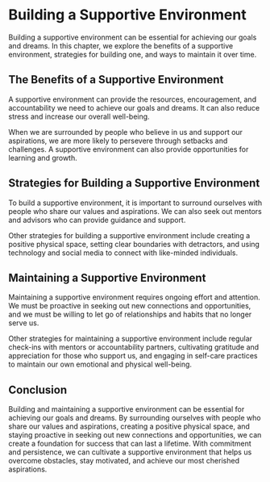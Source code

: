 Building a Supportive Environment
============================================

Building a supportive environment can be essential for achieving our goals and dreams. In this chapter, we explore the benefits of a supportive environment, strategies for building one, and ways to maintain it over time.

The Benefits of a Supportive Environment
----------------------------------------

A supportive environment can provide the resources, encouragement, and accountability we need to achieve our goals and dreams. It can also reduce stress and increase our overall well-being.

When we are surrounded by people who believe in us and support our aspirations, we are more likely to persevere through setbacks and challenges. A supportive environment can also provide opportunities for learning and growth.

Strategies for Building a Supportive Environment
------------------------------------------------

To build a supportive environment, it is important to surround ourselves with people who share our values and aspirations. We can also seek out mentors and advisors who can provide guidance and support.

Other strategies for building a supportive environment include creating a positive physical space, setting clear boundaries with detractors, and using technology and social media to connect with like-minded individuals.

Maintaining a Supportive Environment
------------------------------------

Maintaining a supportive environment requires ongoing effort and attention. We must be proactive in seeking out new connections and opportunities, and we must be willing to let go of relationships and habits that no longer serve us.

Other strategies for maintaining a supportive environment include regular check-ins with mentors or accountability partners, cultivating gratitude and appreciation for those who support us, and engaging in self-care practices to maintain our own emotional and physical well-being.

Conclusion
----------

Building and maintaining a supportive environment can be essential for achieving our goals and dreams. By surrounding ourselves with people who share our values and aspirations, creating a positive physical space, and staying proactive in seeking out new connections and opportunities, we can create a foundation for success that can last a lifetime. With commitment and persistence, we can cultivate a supportive environment that helps us overcome obstacles, stay motivated, and achieve our most cherished aspirations.
